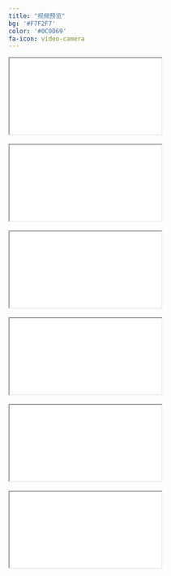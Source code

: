 ```yaml
---
title: "视频预览"
bg: '#F7F2F7'
color: '#0C0D69'
fa-icon: video-camera
---
```



<div class="icontain"><iframe src="//www.youtube.com/embed/M8wk_PPZa5Y" allowfullscreen></iframe></div>
<br /> 

<div class="icontain"><iframe src="//www.youtube.com/embed/K1lJr5UmSjY" allowfullscreen></iframe></div>
<br />  
   
<div class="icontain"><iframe src="//www.youtube.com/embed/0WBc9sCef5k" allowfullscreen></iframe></div>
<br />                
 
<div class="icontain"><iframe src="//www.youtube.com/embed/9WdLdxVcxXs" allowfullscreen></iframe></div>
<br /> 

<div class="icontain"><iframe src="//www.youtube.com/embed/f9vNc2l8Pfk" allowfullscreen></iframe></div>
<br />

<div class="icontain"><iframe src="//www.youtube.com/embed/bn2BIX1dm5s" allowfullscreen></iframe></div>
